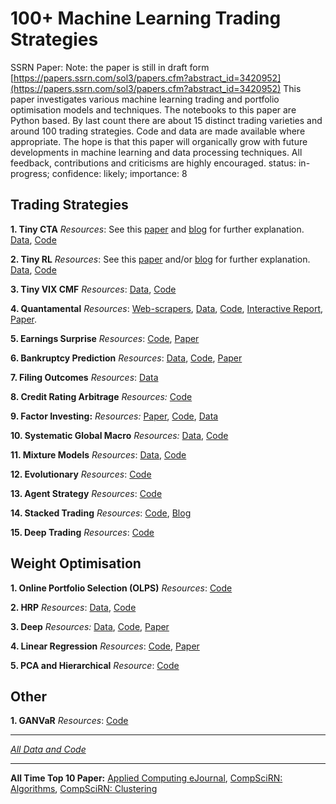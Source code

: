 # 100+ Machine Learning Trading Strategies
SSRN Paper: Note: the paper is still in draft form
[https://papers.ssrn.com/sol3/papers.cfm?abstract_id=3420952](https://papers.ssrn.com/sol3/papers.cfm?abstract_id=3420952)
This paper investigates various machine learning trading and portfolio optimisation models and techniques. The notebooks to this paper are Python based. By last count there are about 15 distinct trading varieties and around 100 trading strategies. Code and data are made available where appropriate. The hope is that this paper will organically grow with future developments in machine learning and data processing techniques. All feedback, contributions and criticisms are highly encouraged.
status: in-progress; confidence: likely; importance: 8

## **Trading Strategies**

**1. Tiny CTA**
*Resources*:
See this [paper](https://papers.ssrn.com/sol3/papers.cfm?abstract_id=2695101) and [blog](https://www.linkedin.com/pulse/implement-cta-less-than-10-lines-code-thomas-schmelzer/) for further explanation.
[Data](http://drive.google.com/open?id=12BB8KpFYJSx41yvHhtoLYE_ZZOHNamP8), [Code](https://drive.google.com/open?id=1EwbHhBZL_PRTphR25EbMQA9dV7jC4CjT)

**2. Tiny RL**
*Resources*:
See this [paper](http://cs229.stanford.edu/proj2006/Molina-StockTradingWithRecurrentReinforcementLearning.pdf) and/or [blog](https://teddykoker.com/) for further explanation.
[Data](https://drive.google.com/open?id=1k7J5y1xCssIna45d_Xw78d2frgzD94Li), [Code](https://drive.google.com/open?id=1IRrR6kWjunERzZqrszJ9_q-C1Yj5L0Qj)

**3. Tiny VIX CMF**
*Resources*:
[Data](https://drive.google.com/open?id=1Yv2_mTjZMANoL9fM0ajOsOFEc9MJZAMU), [Code](https://drive.google.com/open?id=186j-gtkXCgzj06WCWDAU9yhYXP9SfgLu)

**4. Quantamental**
*Resources*:
[Web-scrapers](https://drive.google.com/drive/folders/12aZ7vg_3HIdPYZ4GavYY7BjptlAPGFtc?usp=sharing), [Data](https://drive.google.com/open?id=1b0OXiSKnacEDftYKgov619SCfXwpcUWT), [Code](https://drive.google.com/open?id=1PqtFfcr1ejreGr6XIoZCs8jsD7AccuL7), [Interactive Report](https://github.com/firmai/interactive-corporate-report), [Paper](https://papers.ssrn.com/sol3/papers.cfm?abstract_id=3420490).

**5. Earnings Surprise**
*Resources*:
[Code](https://drive.google.com/open?id=1KtGauKizS8QISuDCW0SwIxbYPeBwTQxF), [Paper](https://papers.ssrn.com/sol3/papers.cfm?abstract_id=3420722)

**6. Bankruptcy Prediction**
*Resources*:
[Data](https://drive.google.com/open?id=1UAIZBNHag-AdWZ4z7nd_y5THQ89D-IQh), [Code](https://drive.google.com/open?id=1Z2ZyvEoWsRfHSa1f7g0m1O-JiXedUdb_), [Paper](https://papers.ssrn.com/sol3/papers.cfm?abstract_id=3420889)

**7. Filing Outcomes**
*Resources*:
[Data](https://drive.google.com/open?id=1cDhrrAp07e-2TgrPQginXUNQpdbTpq-u)

**8. Credit Rating Arbitrage**
*Resources:*
[Code](https://drive.google.com/open?id=1i_yERL4i6qp57C0LdSWEV8iYv_rtAZLF)

**9. Factor Investing:**
*Resources:*
[Paper](https://docplayer.net/120877135-Industry-return-predictability-a-machine-learning-approach.html), [Code](https://drive.google.com/open?id=1O0LQ_khTfsbFG5aN3-AqV6DEIRWQ6UuP), [Data](https://drive.google.com/open?id=1cc43729RyOPCsDJ3r46SdHcJJp1AUmaA)

**10. Systematic Global Macro**
*Resources:*
[Data](https://drive.google.com/open?id=1ePKFtfjBrfg3xDtg_dbssykeSd8ZmA1z), [Code](https://drive.google.com/open?id=10bN3kNjl9EMDB5Tt1ArXO8IaxLiPh_Zd)

**11. Mixture Models**
*Resources*:
[Data](https://drive.google.com/open?id=1jmR2Jlk6Hy7J7c2jZFEK1oXptOHbDYLK), [Code](https://drive.google.com/open?id=1tRIt7lIJErWKwoHIuBS6rZbZo2EYBNTN)

**12. Evolutionary**
*Resources*:
[Code](https://drive.google.com/open?id=116Aj9kbZcrCyR5MDu58HkWE53lacAE52) 

**13. Agent Strategy**
*Resources*:
[Code](https://drive.google.com/open?id=1qCvIeui5dJKMXnjUm9_wiPf65VVHdWwz)

**14. Stacked Trading**
*Resources*:
[Code](https://drive.google.com/open?id=11SG9KIWUxV9fgrrpAs0QifgGrcdzk2dh), [Blog](https://www.kdnuggets.com/2017/02/stacking-models-imropved-predictions.html)

**15. Deep Trading**
*Resources*:
[Code](https://drive.google.com/open?id=1NoSOI29giC3zOeWNMGQCUUQCRXemD9Ix)


## **Weight Optimisation**

**1. Online Portfolio Selection (OLPS)**
*Resources*:
[Code](https://drive.google.com/open?id=1TPiJE6klq7D1ZzwoKhZtPA6WzwD1txHD)

**2. HRP**
*Resources*:
[Data](https://drive.google.com/open?id=198fpHhD973i3rKa9D7oz-SrmBwPykQEc), [Code](https://drive.google.com/open?id=1z3Fe7QXZ6c566KOG3HtQEfCc84UAGwFf)

**3. Deep**
*Resources:*
[Data](https://drive.google.com/open?id=1bJcUZbrZ8HFXs-cd0vGHeMop16Vf3n23), [Code](https://drive.google.com/open?id=1-hOEAiJqaNTUYIyamj26ZvHJNZq9XV09), [Paper](https://arxiv.org/abs/1605.07230)

**4. Linear Regression**
*Resources*:
[Code](https://drive.google.com/open?id=1YDZQvz6Pn2AFDX2Uprfaq9JoGvk7RpJy), [Paper](https://onlinelibrary.wiley.com/doi/abs/10.1111/0022-1082.00120)

**5. PCA and Hierarchical**
*Resource*:
[Code](https://colab.research.google.com/drive/1mm9r6EZOERHYkycDbc74GY7S2U6h1oTc)


## **Other**

**1. GANVaR**
*Resources*:
[Code](https://drive.google.com/open?id=1C0QLVV2iC8QVvCG7F4bhP8dP3wuGkJ8E)

----------

[*All Data and Code*](https://drive.google.com/open?id=1utWE_xx1N93BTDkofiWPbhjcfh_W8_aK)

----------

**All Time Top 10 Paper:**
[Applied Computing eJournal](https://papers.ssrn.com/sol3/topten/topTenResults.cfm?groupingId=3191581&netorjrnl=jrnl), [CompSciRN: Algorithms](https://papers.ssrn.com/sol3/topten/topTenResults.cfm?groupingId=3176752&netorjrnl=jrnl), [CompSciRN: Clustering](https://papers.ssrn.com/sol3/topten/topTenResults.cfm?groupingId=3176752&netorjrnl=jrnl)

